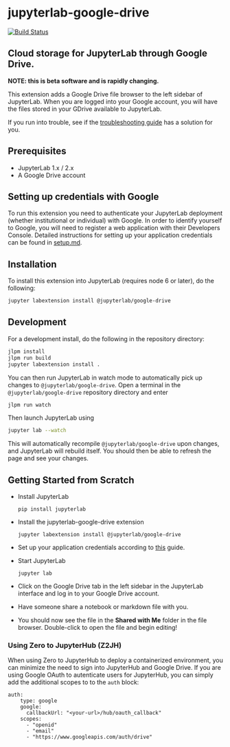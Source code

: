 # jupyterlab-google-drive

[![Build Status](https://travis-ci.org/jupyterlab/jupyterlab-google-drive.svg?branch=master)](https://travis-ci.org/jupyterlab/jupyterlab-google-drive)

## Cloud storage for JupyterLab through Google Drive.

**NOTE: this is beta software and is rapidly changing.**

This extension adds a Google Drive file browser to the left sidebar of JupyterLab.
When you are logged into your Google account, you will have the
files stored in your GDrive available to JupyterLab.

If you run into trouble, see if the [troubleshooting guide](docs/troubleshooting.md) has a solution for you.

## Prerequisites

- JupyterLab 1.x / 2.x
- A Google Drive account

## Setting up credentials with Google

To run this extension you need to authenticate your JupyterLab deployment
(whether institutional or individual) with Google.
In order to identify yourself to Google, you will need to register a web application
with their Developers Console.
Detailed instructions for setting up your application credentials can be found in
[setup.md](docs/setup.md).

## Installation

To install this extension into JupyterLab (requires node 6 or later), do the following:

```bash
jupyter labextension install @jupyterlab/google-drive
```

## Development

For a development install, do the following in the repository directory:

```bash
jlpm install
jlpm run build
jupyter labextension install .
```

You can then run JupyterLab in watch mode to automatically pick up changes to `@jupyterlab/google-drive`.
Open a terminal in the `@jupyterlab/google-drive` repository directory and enter

```bash
jlpm run watch
```

Then launch JupyterLab using

```bash
jupyter lab --watch
```

This will automatically recompile `@jupyterlab/google-drive` upon changes,
and JupyterLab will rebuild itself. You should then be able to refresh the
page and see your changes.

## Getting Started from Scratch

- Install JupyterLab

  ```
  pip install jupyterlab
  ```

- Install the jupyterlab-google-drive extension

  ```
  jupyter labextension install @jupyterlab/google-drive
  ```

- Set up your application credentials according to [this](docs/setup.md) guide.

- Start JupyterLab

  ```
  jupyter lab
  ```

- Click on the Google Drive tab in the left sidebar in the JupyterLab interface
  and log in to your Google Drive account.

- Have someone share a notebook or markdown file with you.

- You should now see the file in the **Shared with Me** folder in the file browser.
  Double-click to open the file and begin editing!

### Using Zero to JupyterHub (Z2JH)
When using Zero to JupyterHub to deploy a containerized environment, you can minimize the need to sign into JupyterHub and Google Drive. If you are using Google OAuth to autenticate users for JupyterHub, you can simply add the additional scopes to to the `auth` block:

```
auth:
    type: google
    google:
      callbackUrl: "<your-url>/hub/oauth_callback"
    scopes:
      - "openid"
      - "email"
      - "https://www.googleapis.com/auth/drive"
```
